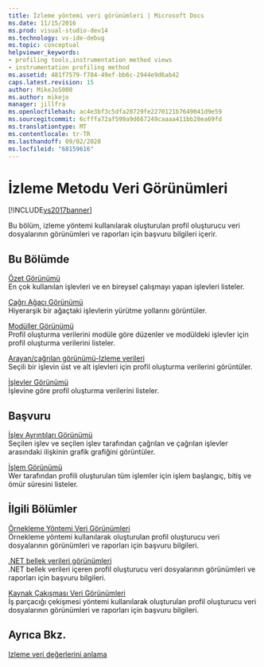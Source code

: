```yaml
---
title: İzleme yöntemi veri görünümleri | Microsoft Docs
ms.date: 11/15/2016
ms.prod: visual-studio-dev14
ms.technology: vs-ide-debug
ms.topic: conceptual
helpviewer_keywords:
- profiling tools,instrumentation method views
- instrumentation profiling method
ms.assetid: 481f7579-f784-49ef-bb6c-2944e9d6ab42
caps.latest.revision: 15
author: MikeJo5000
ms.author: mikejo
manager: jillfra
ms.openlocfilehash: ac4e3bf3c5dfa20729fe2270121b7649041d9e59
ms.sourcegitcommit: 6cfffa72af599a9d667249caaaa411bb28ea69fd
ms.translationtype: MT
ms.contentlocale: tr-TR
ms.lasthandoff: 09/02/2020
ms.locfileid: "68159616"
---
```

# <a name="instrumentation-method-data-views"></a>İzleme Metodu Veri Görünümleri
[!INCLUDE[vs2017banner](../includes/vs2017banner.md)]

Bu bölüm, izleme yöntemi kullanılarak oluşturulan profil oluşturucu veri dosyalarının görünümleri ve raporları için başvuru bilgileri içerir.  
  
## <a name="in-this-section"></a>Bu Bölümde  
 [Özet Görünümü](../profiling/summary-view-instrumentation-data.md)  
 En çok kullanılan işlevleri ve en bireysel çalışmayı yapan işlevleri listeler.  
  
 [Çağrı Ağacı Görünümü](../profiling/call-tree-view-instrumentation-data.md)  
 Hiyerarşik bir ağaçtaki işlevlerin yürütme yollarını görüntüler.  
  
 [Modüller Görünümü](../profiling/modules-view-instrumentation-data.md)  
 Profil oluşturma verilerini modüle göre düzenler ve modüldeki işlevler için profil oluşturma verilerini listeler.  
  
 [Arayan/çağrılan görünümü-Izleme verileri](../profiling/caller-callee-view-instrumentation-data.md)  
 Seçili bir işlevin üst ve alt işlevleri için profil oluşturma verilerini görüntüler.  
  
 [İşlevler Görünümü](../profiling/functions-view-instrumentation-data.md)  
 İşlevine göre profil oluşturma verilerini listeler.  
  
## <a name="reference"></a>Başvuru  
 [İşlev Ayrıntıları Görünümü](../profiling/function-details-view.md)  
 Seçilen işlev ve seçilen işlev tarafından çağrılan ve çağrılan işlevler arasındaki ilişkinin grafik grafiğini görüntüler.  
  
 [İşlem Görünümü](../profiling/process-view.md)  
 Wer tarafından profili oluşturulan tüm işlemler için işlem başlangıç, bitiş ve ömür süresini listeler.  
  
## <a name="related-sections"></a>İlgili Bölümler  
 [Örnekleme Yöntemi Veri Görünümleri](../profiling/profiler-sampling-method-data-views.md)  
 Örnekleme yöntemi kullanılarak oluşturulan profil oluşturucu veri dosyalarının görünümleri ve raporları için başvuru bilgileri.  
  
 [.NET bellek verileri görünümleri](../profiling/dotnet-memory-data-views.md)  
 .NET bellek verileri içeren profil oluşturucu veri dosyalarının görünümleri ve raporları için başvuru bilgileri.  
  
 [Kaynak Çakışması Veri Görünümleri](../profiling/resource-contention-data-views.md)  
 İş parçacığı çekişmesi yöntemi kullanılarak oluşturulan profil oluşturucu veri dosyalarının görünümleri ve raporları için başvuru bilgileri.  
  
## <a name="see-also"></a>Ayrıca Bkz.  
 [Izleme veri değerlerini anlama](../profiling/understanding-instrumentation-data-values.md)
